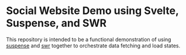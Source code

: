 # Social Website Demo using Svelte, Suspense, and SWR

This repository is intended to be a functional demonstration of using [suspense](https://www.npmjs.com/package/@svelte-drama/suspense) and [swr](https://www.npmjs.com/package/@svelte-drama/swr) together to orchestrate data fetching and load states.
